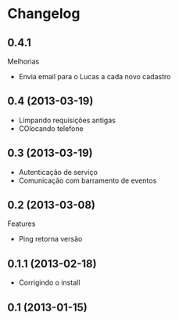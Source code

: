 Changelog
=========

## 0.4.1

Melhorias
- Envia email para o Lucas a cada novo cadastro

## 0.4 (2013-03-19)
- Limpando requisições antigas
- COlocando telefone

## 0.3 (2013-03-19)
- Autenticação de serviço
- Comunicação com barramento de eventos

## 0.2 (2013-03-08)

Features
- Ping retorna versão

## 0.1.1 (2013-02-18)

- Corrigindo o install

## 0.1 (2013-01-15)

